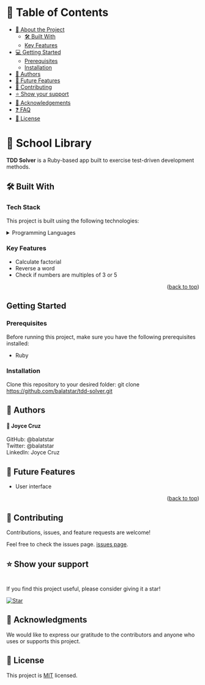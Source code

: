 

# 📗 Table of Contents

- [📖 About the Project](#about-project)
  - [🛠 Built With](#built-with)
  - [Key Features](#key-features)
- [💻 Getting Started](#getting-started)
  - [Prerequisites](#prerequisites)
  - [Installation](#installation)
- [👥 Authors](#authors)
- [🔭 Future Features](#future-features)
- [🤝 Contributing](#contributing)
- [⭐️ Show your support](#support)
- [🙏 Acknowledgements](#acknowledgements)
- [❓ FAQ](#faq)
- [📝 License](#license)

<!-- PROJECT DESCRIPTION -->

# 📖 School Library <a name="about-project"></a>

**TDD Solver** is a Ruby-based app built to exercise test-driven development methods. 

## 🛠 Built With <a name="built-with"></a>

### Tech Stack

This project is built using the following technologies:

<details>
<summary>Programming Languages</summary>
  <ul>
    <li>Ruby</li>
  </ul>
</details>

### Key Features <a name="key-features"></a>

- Calculate factorial
- Reverse a word
- Check if numbers are multiples of 3 or 5

<p align="right">(<a href="#readme-top">back to top</a>)</p>

<!-- GETTING STARTED -->

## Getting Started <a name="getting-started"></a>

### Prerequisites

Before running this project, make sure you have the following prerequisites installed:

- Ruby

### Installation <a name="installation"></a>

Clone this repository to your desired folder:
   git clone https://github.com/balatstar/tdd-solver.git

<!-- AUTHORS -->

## 👥 Authors <a name="authors"></a>

#### 👤 Joyce Cruz
GitHub: @balatstar<br>
Twitter: @balatstar<br>
LinkedIn: Joyce Cruz<br>

## 🔭 Future Features <a name="future-features"></a>

- User interface

<p align="right">(<a href="#readme-top">back to top</a>)</p>

<!-- CONTRIBUTING -->
## 🤝 Contributing <a name="contributing"></a>

Contributions, issues, and feature requests are welcome!

Feel free to check the issues page.
[issues page](https://github.com/balatstar/tdd-solver/issues).

## ⭐️ Show your support <a name="support"></a>
<br>
If you find this project useful, please consider giving it a star!

[![Star](https://github.com/balatstar/tdd-solver?style=social)](https://github.com/balatstar/tdd-solver)


<!-- ACKNOWLEDGEMENTS -->
## 🙏 Acknowledgments <a name="acknowledgements"></a>
We would like to express our gratitude to the contributors and anyone who uses or supports this project.

<!-- LICENSE -->
## 📝 License <a name="license"></a>
This project is [MIT](./LICENSE) licensed.
